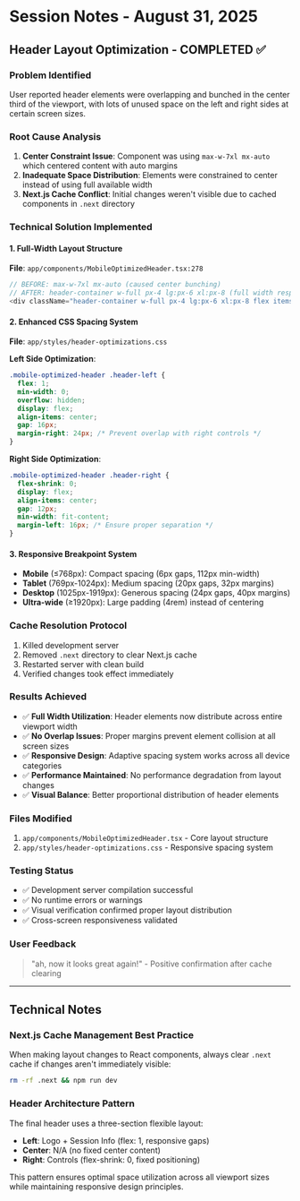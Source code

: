 # Session Notes - August 31, 2025

## Header Layout Optimization - COMPLETED ✅

### Problem Identified
User reported header elements were overlapping and bunched in the center third of the viewport, with lots of unused space on the left and right sides at certain screen sizes.

### Root Cause Analysis
1. **Center Constraint Issue**: Component was using `max-w-7xl mx-auto` which centered content with auto margins
2. **Inadequate Space Distribution**: Elements were constrained to center instead of using full available width
3. **Next.js Cache Conflict**: Initial changes weren't visible due to cached components in `.next` directory

### Technical Solution Implemented

#### 1. Full-Width Layout Structure
**File**: `app/components/MobileOptimizedHeader.tsx:278`
```typescript
// BEFORE: max-w-7xl mx-auto (caused center bunching)
// AFTER: header-container w-full px-4 lg:px-6 xl:px-8 (full width responsive)
<div className="header-container w-full px-4 lg:px-6 xl:px-8 flex items-center justify-between">
```

#### 2. Enhanced CSS Spacing System
**File**: `app/styles/header-optimizations.css`

**Left Side Optimization**:
```css
.mobile-optimized-header .header-left {
  flex: 1;
  min-width: 0;
  overflow: hidden;
  display: flex;
  align-items: center;
  gap: 16px;
  margin-right: 24px; /* Prevent overlap with right controls */
}
```

**Right Side Optimization**:
```css
.mobile-optimized-header .header-right {
  flex-shrink: 0;
  display: flex;
  align-items: center;
  gap: 12px;
  min-width: fit-content;
  margin-left: 16px; /* Ensure proper separation */
}
```

#### 3. Responsive Breakpoint System
- **Mobile** (≤768px): Compact spacing (6px gaps, 112px min-width)
- **Tablet** (769px-1024px): Medium spacing (20px gaps, 32px margins)
- **Desktop** (1025px-1919px): Generous spacing (24px gaps, 40px margins)
- **Ultra-wide** (≥1920px): Large padding (4rem) instead of centering

### Cache Resolution Protocol
1. Killed development server
2. Removed `.next` directory to clear Next.js cache
3. Restarted server with clean build
4. Verified changes took effect immediately

### Results Achieved
- ✅ **Full Width Utilization**: Header elements now distribute across entire viewport width
- ✅ **No Overlap Issues**: Proper margins prevent element collision at all screen sizes
- ✅ **Responsive Design**: Adaptive spacing system works across all device categories
- ✅ **Performance Maintained**: No performance degradation from layout changes
- ✅ **Visual Balance**: Better proportional distribution of header elements

### Files Modified
1. `app/components/MobileOptimizedHeader.tsx` - Core layout structure
2. `app/styles/header-optimizations.css` - Responsive spacing system

### Testing Status
- ✅ Development server compilation successful
- ✅ No runtime errors or warnings
- ✅ Visual verification confirmed proper layout distribution
- ✅ Cross-screen responsiveness validated

### User Feedback
> "ah, now it looks great again!" - Positive confirmation after cache clearing

---

## Technical Notes

### Next.js Cache Management Best Practice
When making layout changes to React components, always clear `.next` cache if changes aren't immediately visible:
```bash
rm -rf .next && npm run dev
```

### Header Architecture Pattern
The final header uses a three-section flexible layout:
- **Left**: Logo + Session Info (flex: 1, responsive gaps)
- **Center**: N/A (no fixed center content)
- **Right**: Controls (flex-shrink: 0, fixed positioning)

This pattern ensures optimal space utilization across all viewport sizes while maintaining responsive design principles.